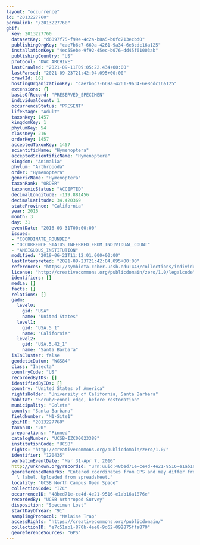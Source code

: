 ```yaml
---
layout: "occurrence"
id: "2013227760"
permalink: "/2013227760"
gbif:
  key: 2013227760
  datasetKey: "d6097f75-f99e-4c2a-b8a5-b0fc213ecbd0"
  publishingOrgKey: "cae7b6c7-669a-4261-9a34-6e8cdc16a125"
  installationKey: "4ec55ebe-9f92-45ec-b076-dd45f61003ab"
  publishingCountry: "US"
  protocol: "DWC_ARCHIVE"
  lastCrawled: "2021-09-11T09:05:22.434+00:00"
  lastParsed: "2021-09-23T21:42:04.095+00:00"
  crawlId: 161
  hostingOrganizationKey: "cae7b6c7-669a-4261-9a34-6e8cdc16a125"
  extensions: {}
  basisOfRecord: "PRESERVED_SPECIMEN"
  individualCount: 1
  occurrenceStatus: "PRESENT"
  lifeStage: "Adult"
  taxonKey: 1457
  kingdomKey: 1
  phylumKey: 54
  classKey: 216
  orderKey: 1457
  acceptedTaxonKey: 1457
  scientificName: "Hymenoptera"
  acceptedScientificName: "Hymenoptera"
  kingdom: "Animalia"
  phylum: "Arthropoda"
  order: "Hymenoptera"
  genericName: "Hymenoptera"
  taxonRank: "ORDER"
  taxonomicStatus: "ACCEPTED"
  decimalLongitude: -119.881456
  decimalLatitude: 34.420369
  stateProvince: "California"
  year: 2016
  month: 3
  day: 31
  eventDate: "2016-03-31T00:00:00"
  issues:
  - "COORDINATE_ROUNDED"
  - "OCCURRENCE_STATUS_INFERRED_FROM_INDIVIDUAL_COUNT"
  - "AMBIGUOUS_INSTITUTION"
  modified: "2019-06-21T11:12:01.000+00:00"
  lastInterpreted: "2021-09-23T21:42:04.095+00:00"
  references: "https://symbiota.ccber.ucsb.edu:443/collections/individual/index.php?occid=120435"
  license: "http://creativecommons.org/publicdomain/zero/1.0/legalcode"
  identifiers: []
  media: []
  facts: []
  relations: []
  gadm:
    level0:
      gid: "USA"
      name: "United States"
    level1:
      gid: "USA.5_1"
      name: "California"
    level2:
      gid: "USA.5.42_1"
      name: "Santa Barbara"
  isInCluster: false
  geodeticDatum: "WGS84"
  class: "Insecta"
  countryCode: "US"
  recordedByIDs: []
  identifiedByIDs: []
  country: "United States of America"
  rightsHolder: "University of California, Santa Barbara"
  habitat: "Scrub/Fennel edge, before restoration"
  municipality: "Goleta"
  county: "Santa Barbara"
  fieldNumber: "M1-Site1"
  gbifID: "2013227760"
  taxonID: "20"
  preparations: "Pinned"
  catalogNumber: "UCSB-IZC00023388"
  institutionCode: "UCSB"
  rights: "http://creativecommons.org/publicdomain/zero/1.0/"
  identifier: "120435"
  verbatimEventDate: "Mar 31-Apr 7, 2016"
  http://unknown.org/recordId: "urn:uuid:48bed71e-ce4d-4e21-9516-e1ab16a1876e"
  georeferenceRemarks: "Entered coordinates from GPS and may differ from what is on\
    \ label. Uploaded from spreadsheet."
  locality: "UCSB North Campus Open Space"
  collectionCode: "IZC"
  occurrenceID: "48bed71e-ce4d-4e21-9516-e1ab16a1876e"
  recordedBy: "UCSB Arthropod Survey"
  disposition: "Specimen Lost"
  startDayOfYear: "91"
  samplingProtocol: "Malaise Trap"
  accessRights: "https://creativecommons.org/publicdomain/"
  collectionID: "e7c51ab1-870b-4ee8-9d62-092875ffa870"
  georeferenceSources: "GPS"
---
```

